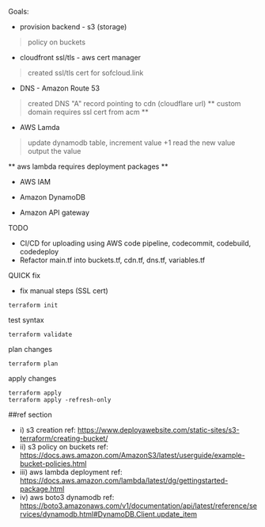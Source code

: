 Goals:

* provision backend - s3 (storage)
>policy on buckets

* cloudfront ssl/tls - aws cert manager
>created ssl/tls cert for sofcloud.link

* DNS - Amazon Route 53
>created DNS "A" record pointing to cdn (cloudflare url)
** custom domain requires ssl cert from acm **

* AWS Lamda
>update dynamodb table, increment value +1
>read the new value
>output the value

** aws lambda requires deployment packages **

* AWS IAM

* Amazon DynamoDB

* Amazon API gateway

TODO

* CI/CD for uploading using AWS code pipeline, codecommit, codebuild, codedeploy
* Refactor main.tf into buckets.tf, cdn.tf, dns.tf, variables.tf

QUICK fix

* fix manual steps (SSL cert)

```
terraform init
```

test syntax
```
terraform validate
``` 
plan changes 
```
terraform plan
```
apply changes
```
terraform apply
terraform apply -refresh-only
```

##ref section

* i) s3 creation ref: https://www.deployawebsite.com/static-sites/s3-terraform/creating-bucket/
* ii) s3 policy on buckets ref: https://docs.aws.amazon.com/AmazonS3/latest/userguide/example-bucket-policies.html
* iii) aws lambda deployment ref: https://docs.aws.amazon.com/lambda/latest/dg/gettingstarted-package.html
* iv) aws boto3 dynamodb ref: https://boto3.amazonaws.com/v1/documentation/api/latest/reference/services/dynamodb.html#DynamoDB.Client.update_item
